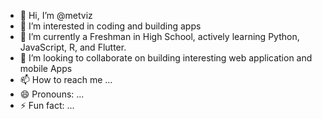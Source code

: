- 👋 Hi, I’m @metviz
- 👀 I’m interested in coding and building apps 
- 🌱 I’m currently a Freshman in High School, actively learning Python, JavaScript, R, and Flutter. 
- 💞️ I’m looking to collaborate on building interesting web application and mobile Apps
- 📫 How to reach me ...
- 😄 Pronouns: ...
- ⚡ Fun fact: ...

<!---
metviz/metviz is a ✨ special ✨ repository because its `README.md` (this file) appears on your GitHub profile.
You can click the Preview link to take a look at your changes.
--->
